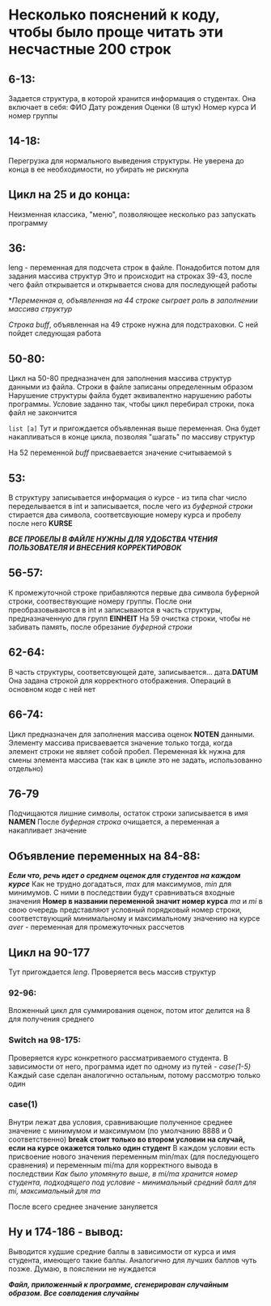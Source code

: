 # Несколько пояснений к коду, чтобы было проще читать эти несчастные 200 строк

## 6-13:
Задается структура, в которой хранится информация о студентах. Она включает в себя:
ФИО
Дату рождения
Оценки (8 штук)
Номер курса
И номер группы

## 14-18:
Перегрузка для нормального выведения структуры. Не уверена до конца в ее необходимости, но убирать не рискнула

## Цикл на 25 и до конца:
Неизменная классика, "меню", позволяющее несколько раз запускать программу

## 36:
leng - переменная для подсчета строк в файле. Понадобится потом для задания массива структур
Это и происходит на строках 39-43, после чего файл открывается и открывается снова для последующей работы

**Переменная а, объявленная на _44_ строке сыграет роль в заполнении _массива структур_*

*Строка buff*, объявленная на 49 строке нужна для подстраховки. С ней пойдет следующая работа
## 50-80:
Цикл на 50-80 предназначен для заполнения массива структур данными из файла. Строки в файле записаны определенным образом
Нарушение структуры файла будет эквивалентно нарушению работы программы. Условие заданно так, чтобы цикл перебирал строки,
пока файл не закончится

`list [a]`
Тут и пригождается объявленная выше переменная. Она будет накапливаться в конце цикла, позволяя "шагать" по массиву структур

На 52 переменной *buff* присваевается значение считываемой s
## 53:
В структуру записывается информация о курсе - из типа char число переделывается в int и записывается, после чего из *буферной
строки* стирается два символа, соответсвующие номеру курса и пробелу после него **KURSE**

***ВСЕ ПРОБЕЛЫ В ФАЙЛЕ НУЖНЫ ДЛЯ УДОБСТВА ЧТЕНИЯ ПОЛЬЗОВАТЕЛЯ И ВНЕСЕНИЯ КОРРЕКТИРОВОК***

## 56-57:
К промежуточной строке прибавляются первые два символа буферной строки, соотвествующие номеру группы. После они преобразовываются
в int и записываются в часть структуры, предназначенную для групп **EINHEIT**
На 59 очистка строки, чтобы не забивать память, после обрезание *буферной строки*

## 62-64:
В часть структуры, соответсвующей дате, записывается... дата.**DATUM**
Она задана строкой для корректного отображения. Операций в основном коде с ней нет

## 66-74:
Цикл предназначен для заполнения массива оценок **NOTEN** данными. Элементу массива присваевается значение только тогда, когда элемент
строки не являет собой пробел. Переменная kk нужна для смены элемента массива (так как в цикле это не задать, использованно отдельно)

## 76-79
Подчищаются лишние символы, остаток строки записывается в имя **NAMEN**
После *буферная строка* очищается, а переменная а накапливает значение

## Объявление переменных на 84-88:
***Если что, речь идет о среднем оценок для студентов на каждом курсе***
Как не трудно догадаться, _max_ для максимумов, _min_ для минимумов. С ними в последствии будут сравниваться входные значения
**Номер в названии переменной значит номер курса**
_ma_ и _mi_ в свою очередь представляют условный порядковый номер строки, соответствующий минимальному и максимальному значению на курсе
_aver_ - переменная для промежуточных рассчетов

## Цикл на 90-177
Тут пригождается _leng_. Проверяется весь массив структур

### 92-96:
Вложенный цикл для суммирования оценок, потом итог делится на 8 для получения среднего

### Switch на 98-175:
Проверяется курс конкретного рассматриваемого студента. В зависимости от него, программа идет по одному из путей - _case(1-5)_
Каждый case сделан аналогично остальным, потому рассмотрю только один

### case(1)
Внутри лежат два условия, сравнивающие полученное среднее значение с минимумом и максимумом (по умолчанию 8888 и 0 соответственно)
**break стоит только во втором условии на случай, если на курсе окажется только один студент**
В каждом условии есть присвоение нового значения переменным min/max (для последующего сравнения) и переменным mi/ma для корректного вывода в последствии
_Как было упомянуто выше, в mi/ma хранится номер студента, подходящего под условие - минимальный средний балл для mi, максимальный для ma_

После всего среднее значение зануляется

## Ну и 174-186 - вывод:
Выводится худшие средние баллы в зависимости от курса и имя студента, имеющего такие баллы. Аналогично для лучших баллов чуть позже. Думаю, в пояслении
не нуждается


***Файл, приложенный к программе, сгенерирован случайным образом. Все совпадения случайны***

